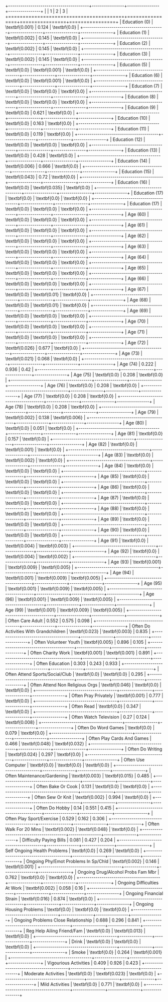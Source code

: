 +----------------------------------------+----------------+----------------+----------------+
|                                        | 1              | 2              | 3              |
+========================================+================+================+================+
| Education (0)                          | \textbf{0.001} | 0.124          | \textbf{0.0}   |
+----------------------------------------+----------------+----------------+----------------+
| Education (1)                          | \textbf{0.002} | 0.145          | \textbf{0.0}   |
+----------------------------------------+----------------+----------------+----------------+
| Education (2)                          | \textbf{0.002} | 0.145          | \textbf{0.0}   |
+----------------------------------------+----------------+----------------+----------------+
| Education (3)                          | \textbf{0.002} | 0.145          | \textbf{0.0}   |
+----------------------------------------+----------------+----------------+----------------+
| Education (5)                          | \textbf{0.0}   | \textbf{0.001} | \textbf{0.0}   |
+----------------------------------------+----------------+----------------+----------------+
| Education (6)                          | \textbf{0.0}   | \textbf{0.001} | \textbf{0.0}   |
+----------------------------------------+----------------+----------------+----------------+
| Education (7)                          | \textbf{0.0}   | \textbf{0.0}   | \textbf{0.0}   |
+----------------------------------------+----------------+----------------+----------------+
| Education (8)                          | \textbf{0.0}   | \textbf{0.0}   | \textbf{0.0}   |
+----------------------------------------+----------------+----------------+----------------+
| Education (9)                          | \textbf{0.0}   | 0.621          | \textbf{0.0}   |
+----------------------------------------+----------------+----------------+----------------+
| Education (10)                         | \textbf{0.0}   | 0.163          | \textbf{0.0}   |
+----------------------------------------+----------------+----------------+----------------+
| Education (11)                         | \textbf{0.0}   | 0.119          | \textbf{0.0}   |
+----------------------------------------+----------------+----------------+----------------+
| Education (12)                         | \textbf{0.0}   | \textbf{0.0}   | \textbf{0.0}   |
+----------------------------------------+----------------+----------------+----------------+
| Education (13)                         | \textbf{0.0}   | 0.428          | \textbf{0.0}   |
+----------------------------------------+----------------+----------------+----------------+
| Education (14)                         | \textbf{0.006} | 0.666          | \textbf{0.0}   |
+----------------------------------------+----------------+----------------+----------------+
| Education (15)                         | \textbf{0.043} | 0.72           | \textbf{0.0}   |
+----------------------------------------+----------------+----------------+----------------+
| Education (16)                         | \textbf{0.0}   | \textbf{0.035} | \textbf{0.0}   |
+----------------------------------------+----------------+----------------+----------------+
| Education (17)                         | \textbf{0.0}   | \textbf{0.0}   | \textbf{0.0}   |
+----------------------------------------+----------------+----------------+----------------+
| Education (17)                         | \textbf{0.0}   | \textbf{0.0}   | \textbf{0.0}   |
+----------------------------------------+----------------+----------------+----------------+
| Age (60)                               | \textbf{0.0}   | \textbf{0.0}   | \textbf{0.0}   |
+----------------------------------------+----------------+----------------+----------------+
| Age (61)                               | \textbf{0.0}   | \textbf{0.0}   | \textbf{0.0}   |
+----------------------------------------+----------------+----------------+----------------+
| Age (62)                               | \textbf{0.0}   | \textbf{0.0}   | \textbf{0.0}   |
+----------------------------------------+----------------+----------------+----------------+
| Age (63)                               | \textbf{0.0}   | \textbf{0.0}   | \textbf{0.0}   |
+----------------------------------------+----------------+----------------+----------------+
| Age (64)                               | \textbf{0.0}   | \textbf{0.0}   | \textbf{0.0}   |
+----------------------------------------+----------------+----------------+----------------+
| Age (65)                               | \textbf{0.0}   | \textbf{0.0}   | \textbf{0.0}   |
+----------------------------------------+----------------+----------------+----------------+
| Age (66)                               | \textbf{0.0}   | \textbf{0.0}   | \textbf{0.0}   |
+----------------------------------------+----------------+----------------+----------------+
| Age (67)                               | \textbf{0.0}   | \textbf{0.01}  | \textbf{0.0}   |
+----------------------------------------+----------------+----------------+----------------+
| Age (68)                               | \textbf{0.0}   | \textbf{0.01}  | \textbf{0.0}   |
+----------------------------------------+----------------+----------------+----------------+
| Age (69)                               | \textbf{0.0}   | \textbf{0.0}   | \textbf{0.0}   |
+----------------------------------------+----------------+----------------+----------------+
| Age (70)                               | \textbf{0.0}   | \textbf{0.0}   | \textbf{0.0}   |
+----------------------------------------+----------------+----------------+----------------+
| Age (71)                               | \textbf{0.0}   | \textbf{0.0}   | \textbf{0.0}   |
+----------------------------------------+----------------+----------------+----------------+
| Age (72)                               | \textbf{0.026} | 0.677          | \textbf{0.0}   |
+----------------------------------------+----------------+----------------+----------------+
| Age (73)                               | \textbf{0.021} | 0.068          | \textbf{0.0}   |
+----------------------------------------+----------------+----------------+----------------+
| Age (74)                               | 0.222          | 0.936          | 0.42           |
+----------------------------------------+----------------+----------------+----------------+
| Age (75)                               | \textbf{0.0}   | 0.208          | \textbf{0.0}   |
+----------------------------------------+----------------+----------------+----------------+
| Age (76)                               | \textbf{0.0}   | 0.208          | \textbf{0.0}   |
+----------------------------------------+----------------+----------------+----------------+
| Age (77)                               | \textbf{0.0}   | 0.208          | \textbf{0.0}   |
+----------------------------------------+----------------+----------------+----------------+
| Age (78)                               | \textbf{0.0}   | 0.208          | \textbf{0.0}   |
+----------------------------------------+----------------+----------------+----------------+
| Age (79)                               | \textbf{0.002} | 0.138          | \textbf{0.006} |
+----------------------------------------+----------------+----------------+----------------+
| Age (80)                               | \textbf{0.0}   | 0.051          | \textbf{0.0}   |
+----------------------------------------+----------------+----------------+----------------+
| Age (81)                               | \textbf{0.0}   | 0.157          | \textbf{0.0}   |
+----------------------------------------+----------------+----------------+----------------+
| Age (82)                               | \textbf{0.0}   | \textbf{0.001} | \textbf{0.0}   |
+----------------------------------------+----------------+----------------+----------------+
| Age (83)                               | \textbf{0.0}   | \textbf{0.002} | \textbf{0.0}   |
+----------------------------------------+----------------+----------------+----------------+
| Age (84)                               | \textbf{0.0}   | \textbf{0.0}   | \textbf{0.0}   |
+----------------------------------------+----------------+----------------+----------------+
| Age (85)                               | \textbf{0.0}   | \textbf{0.0}   | \textbf{0.0}   |
+----------------------------------------+----------------+----------------+----------------+
| Age (86)                               | \textbf{0.0}   | \textbf{0.0}   | \textbf{0.0}   |
+----------------------------------------+----------------+----------------+----------------+
| Age (87)                               | \textbf{0.0}   | \textbf{0.0}   | \textbf{0.0}   |
+----------------------------------------+----------------+----------------+----------------+
| Age (88)                               | \textbf{0.0}   | \textbf{0.0}   | \textbf{0.0}   |
+----------------------------------------+----------------+----------------+----------------+
| Age (89)                               | \textbf{0.0}   | \textbf{0.0}   | \textbf{0.0}   |
+----------------------------------------+----------------+----------------+----------------+
| Age (90)                               | \textbf{0.0}   | \textbf{0.0}   | \textbf{0.0}   |
+----------------------------------------+----------------+----------------+----------------+
| Age (91)                               | \textbf{0.0}   | \textbf{0.004} | \textbf{0.003} |
+----------------------------------------+----------------+----------------+----------------+
| Age (92)                               | \textbf{0.0}   | \textbf{0.004} | \textbf{0.002} |
+----------------------------------------+----------------+----------------+----------------+
| Age (93)                               | \textbf{0.001} | \textbf{0.009} | \textbf{0.005} |
+----------------------------------------+----------------+----------------+----------------+
| Age (94)                               | \textbf{0.001} | \textbf{0.009} | \textbf{0.005} |
+----------------------------------------+----------------+----------------+----------------+
| Age (95)                               | \textbf{0.001} | \textbf{0.009} | \textbf{0.005} |
+----------------------------------------+----------------+----------------+----------------+
| Age (96)                               | \textbf{0.001} | \textbf{0.009} | \textbf{0.005} |
+----------------------------------------+----------------+----------------+----------------+
| Age (99)                               | \textbf{0.001} | \textbf{0.009} | \textbf{0.005} |
+----------------------------------------+----------------+----------------+----------------+
| Often Care Adult                       | 0.552          | 0.575          | 0.098          |
+----------------------------------------+----------------+----------------+----------------+
| Often Do Activities With Grandchildren | \textbf{0.023} | \textbf{0.003} | 0.835          |
+----------------------------------------+----------------+----------------+----------------+
| Often Volunteer Youth                  | \textbf{0.005} | 0.896          | 0.105          |
+----------------------------------------+----------------+----------------+----------------+
| Often Charity Work                     | \textbf{0.001} | \textbf{0.001} | 0.891          |
+----------------------------------------+----------------+----------------+----------------+
| Often Education                        | 0.303          | 0.243          | 0.933          |
+----------------------------------------+----------------+----------------+----------------+
| Often Attend Sports/Social/Club        | \textbf{0.0}   | \textbf{0.0}   | 0.295          |
+----------------------------------------+----------------+----------------+----------------+
| Often Attend Non Religious Orgs        | \textbf{0.046} | \textbf{0.0}   | \textbf{0.0}   |
+----------------------------------------+----------------+----------------+----------------+
| Often Pray Privately                   | \textbf{0.001} | 0.777          | \textbf{0.0}   |
+----------------------------------------+----------------+----------------+----------------+
| Often Read                             | \textbf{0.0}   | 0.347          | \textbf{0.0}   |
+----------------------------------------+----------------+----------------+----------------+
| Often Watch Television                 | 0.27           | 0.124          | \textbf{0.008} |
+----------------------------------------+----------------+----------------+----------------+
| Often Do Word Games                    | \textbf{0.0}   | 0.079          | \textbf{0.0}   |
+----------------------------------------+----------------+----------------+----------------+
| Often Play Cards And Games             | 0.466          | \textbf{0.048} | \textbf{0.032} |
+----------------------------------------+----------------+----------------+----------------+
| Often Do Writing                       | \textbf{0.024} | 0.297          | \textbf{0.0}   |
+----------------------------------------+----------------+----------------+----------------+
| Often Use Computer                     | \textbf{0.0}   | \textbf{0.0}   | \textbf{0.0}   |
+----------------------------------------+----------------+----------------+----------------+
| Often Maintenance/Gardening            | \textbf{0.003} | \textbf{0.015} | 0.485          |
+----------------------------------------+----------------+----------------+----------------+
| Often Bake Or Cook                     | 0.131          | \textbf{0.0}   | \textbf{0.0}   |
+----------------------------------------+----------------+----------------+----------------+
| Often Sew Or Knit                      | \textbf{0.002} | 0.994          | \textbf{0.0}   |
+----------------------------------------+----------------+----------------+----------------+
| Often Do Hobby                         | 0.14           | 0.551          | 0.415          |
+----------------------------------------+----------------+----------------+----------------+
| Often Play Sport/Exercise              | 0.529          | 0.162          | 0.306          |
+----------------------------------------+----------------+----------------+----------------+
| Often Walk For 20 Mins                 | \textbf{0.002} | \textbf{0.048} | \textbf{0.0}   |
+----------------------------------------+----------------+----------------+----------------+
| Difficulty Paying Bills                | 0.081          | 0.427          | 0.204          |
+----------------------------------------+----------------+----------------+----------------+
| Self Ongoing Health Problems           | \textbf{0.0}   | 0.269          | \textbf{0.0}   |
+----------------------------------------+----------------+----------------+----------------+
| Ongoing Phy/Emot Problems In Sp/Chld   | \textbf{0.002} | 0.146          | \textbf{0.001} |
+----------------------------------------+----------------+----------------+----------------+
| Ongoing Drug/Alcohol Probs Fam Mbr     | 0.762          | \textbf{0.0}   | \textbf{0.0}   |
+----------------------------------------+----------------+----------------+----------------+
| Ongoing Difficulties At Work           | \textbf{0.002} | 0.058          | 0.16           |
+----------------------------------------+----------------+----------------+----------------+
| Ongoing Financial Strain               | \textbf{0.016} | 0.874          | \textbf{0.0}   |
+----------------------------------------+----------------+----------------+----------------+
| Ongoing Housing Problems               | \textbf{0.0}   | \textbf{0.0}   | \textbf{0.0}   |
+----------------------------------------+----------------+----------------+----------------+
| Ongoing Problems Close Relationship    | 0.688          | 0.296          | 0.841          |
+----------------------------------------+----------------+----------------+----------------+
| Reg Help Ailing Friend/Fam             | \textbf{0.0}   | \textbf{0.013} | \textbf{0.0}   |
+----------------------------------------+----------------+----------------+----------------+
| Drink                                  | \textbf{0.0}   | \textbf{0.0}   | \textbf{0.0}   |
+----------------------------------------+----------------+----------------+----------------+
| Smoke                                  | \textbf{0.0}   | 0.264          | \textbf{0.001} |
+----------------------------------------+----------------+----------------+----------------+
| Vigourious Activities                  | 0.409          | 0.926          | 0.423          |
+----------------------------------------+----------------+----------------+----------------+
| Moderate Activities                    | \textbf{0.0}   | \textbf{0.023} | \textbf{0.0}   |
+----------------------------------------+----------------+----------------+----------------+
| Mild Activities                        | \textbf{0.0}   | 0.771          | \textbf{0.0}   |
+----------------------------------------+----------------+----------------+----------------+